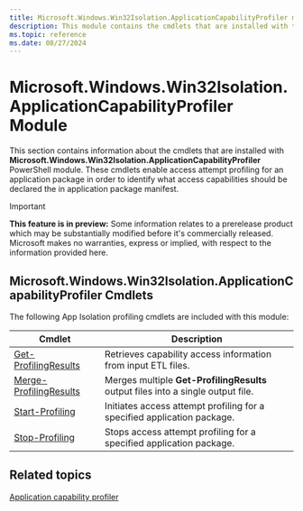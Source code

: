 ```yaml
---
title: Microsoft.Windows.Win32Isolation.ApplicationCapabilityProfiler module
description: This module contains the cmdlets that are installed with the Microsoft.Windows.Win32Isolation.ApplicationCapabilityProfiler PowerShell module.
ms.topic: reference
ms.date: 08/27/2024
---
```


# Microsoft.Windows.Win32Isolation.ApplicationCapabilityProfiler Module

This section contains information about the cmdlets that are installed with **Microsoft.Windows.Win32Isolation.ApplicationCapabilityProfiler** PowerShell module. These cmdlets enable access attempt profiling for an application package in order to identify what access capabilities should be declared the in application package manifest.

> [!IMPORTANT]
> **This feature is in preview:** Some information relates to a prerelease product which may be substantially modified before it's commercially released. Microsoft makes no warranties, express or implied, with respect to the information provided here.

## Microsoft.Windows.Win32Isolation.ApplicationCapabilityProfiler Cmdlets

The following App Isolation profiling cmdlets are included with this module:

| Cmdlet | Description |
|--------|-------------|
| [Get-ProfilingResults](Get-ProfilingResults.md) | Retrieves capability access information from input ETL files. |
| [Merge-ProfilingResults](Merge-ProfilingResults.md) | Merges multiple **Get-ProfilingResults** output files into a single output file. |
| [Start-Profiling](Start-Profiling.md) | Initiates access attempt profiling for a specified application package. |
| [Stop-Profiling](Stop-Profiling.md) | Stops access attempt profiling for a specified application package. |

## Related topics

[Application capability profiler](../app-isolation-capability-profiler.md)
